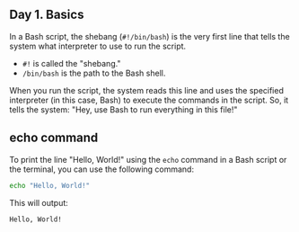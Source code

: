 ## Day 1. Basics

In a Bash script, the shebang (`#!/bin/bash`) is the very first line that tells the system what interpreter to use to run the script.

- `#!` is called the "shebang."
- `/bin/bash` is the path to the Bash shell.

When you run the script, the system reads this line and uses the specified interpreter (in this case, Bash) to execute the commands in the script. So, it tells the system: "Hey, use Bash to run everything in this file!"


## echo command 

To print the line "Hello, World!" using the `echo` command in a Bash script or the terminal, you can use the following command:

```bash
echo "Hello, World!"
```

This will output:

```
Hello, World!
```
